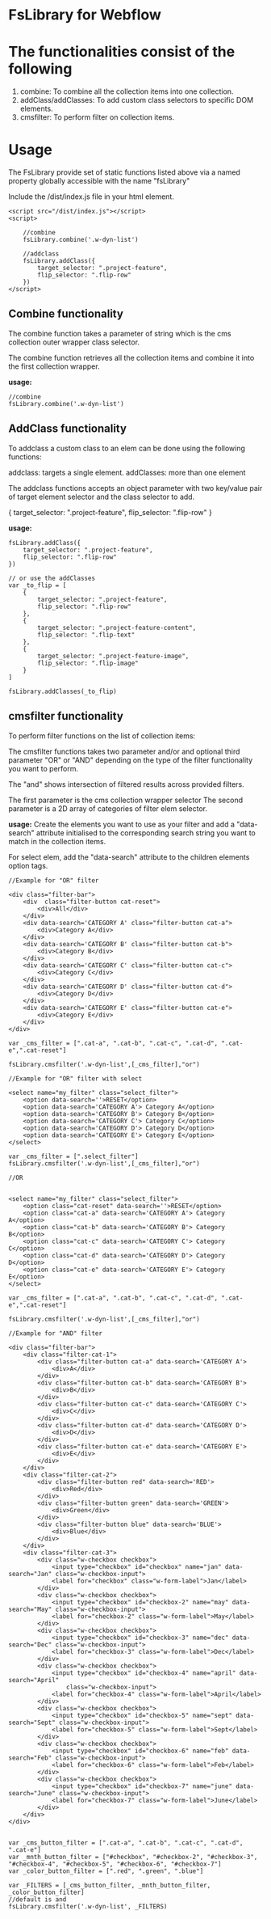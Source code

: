 # FsLibrary for Webflow

# The functionalities consist of the following

1. combine: To combine all the collection items into one collection.
2. addClass/addClasses: To add custom class selectors to specific DOM elements.
3. cmsfilter: To perform filter on collection items.



# Usage
The FsLibrary provide set of static functions listed above via a named property
globally accessible with the name "fsLibrary"

Include the /dist/index.js file in your html element.

```
<script src="/dist/index.js"></script>
<script>

    //combine
    fsLibrary.combine('.w-dyn-list')

    //addclass
    fsLibrary.addClass({
        target_selector: ".project-feature",
        flip_selector: ".flip-row"
    })
</script>

```

##  Combine functionality

The combine function takes a parameter of string which is the
cms collection outer wrapper class selector.

The combine function retrieves all the collection items and combine it
into the first collection wrapper.

****usage:****

```
//combine
fsLibrary.combine('.w-dyn-list')
```


##  AddClass functionality

To addclass a custom class to an elem can be done using the following functions:

addclass: targets a single element.
addClasses: more than one element

The addclass functions accepts an object parameter with two key/value pair of
target element selector and the class selector to add.

{
    target_selector: ".project-feature",
    flip_selector: ".flip-row"
}

****usage:****

```
fsLibrary.addClass({
    target_selector: ".project-feature",
    flip_selector: ".flip-row"
})

// or use the addClasses
var _to_flip = [
    {
        target_selector: ".project-feature",
        flip_selector: ".flip-row"
    },
    {
        target_selector: ".project-feature-content",
        flip_selector: ".flip-text"
    },
    {
        target_selector: ".project-feature-image",
        flip_selector: ".flip-image"
    }
]

fsLibrary.addClasses(_to_flip)

```

##  cmsfilter functionality

To perform filter functions on the list of collection items:

The cmsfilter functions takes two parameter and/or and optional third parameter "OR" or "AND"
depending on the type of the filter functionality you want to perform.

The "and" shows intersection of filtered results across provided filters.

The first parameter is the cms collection wrapper selector
The second parameter is a 2D array of categories of filter elem selector.

****usage:****
Create the elements you want to use as your filter and add a "data-search" attribute initialised
to the corresponding search string you want to match in the collection items.

For select elem, add the "data-search" attribute to the children elements option tags.

```
//Example for "OR" filter

<div class="filter-bar">
    <div  class="filter-button cat-reset">
        <div>All</div>
    </div>
    <div data-search='CATEGORY A' class="filter-button cat-a">
        <div>Category A</div>
    </div>
    <div data-search='CATEGORY B' class="filter-button cat-b">
        <div>Category B</div>
    </div>
    <div data-search='CATEGORY C' class="filter-button cat-c">
        <div>Category C</div>
    </div>
    <div data-search='CATEGORY D' class="filter-button cat-d">
        <div>Category D</div>
    </div>
    <div data-search='CATEGORY E' class="filter-button cat-e">
        <div>Category E</div>
    </div>
</div>

var _cms_filter = [".cat-a", ".cat-b", ".cat-c", ".cat-d", ".cat-e",".cat-reset"]

fsLibrary.cmsfilter('.w-dyn-list',[_cms_filter],"or")

```

```
//Example for "OR" filter with select

<select name="my_filter" class="select_filter">
    <option data-search=''>RESET</option>
    <option data-search='CATEGORY A'> Category A</option>
    <option data-search='CATEGORY B'> Category B</option>
    <option data-search='CATEGORY C'> Category C</option>
    <option data-search='CATEGORY D'> Category D</option>
    <option data-search='CATEGORY E'> Category E</option>
</select>

var _cms_filter = [".select_filter"]
fsLibrary.cmsfilter('.w-dyn-list',[_cms_filter],"or")

//OR


<select name="my_filter" class="select_filter">
    <option class="cat-reset" data-search=''>RESET</option>
    <option class="cat-a" data-search='CATEGORY A'> Category A</option>
    <option class="cat-b" data-search='CATEGORY B'> Category B</option>
    <option class="cat-c" data-search='CATEGORY C'> Category C</option>
    <option class="cat-d" data-search='CATEGORY D'> Category D</option>
    <option class="cat-e" data-search='CATEGORY E'> Category E</option>
</select>

var _cms_filter = [".cat-a", ".cat-b", ".cat-c", ".cat-d", ".cat-e",".cat-reset"]

fsLibrary.cmsfilter('.w-dyn-list',[_cms_filter],"or")

```

```
//Example for "AND" filter

<div class="filter-bar">
    <div class="filter-cat-1">
        <div class="filter-button cat-a" data-search='CATEGORY A'>
            <div>A</div>
        </div>
        <div class="filter-button cat-b" data-search='CATEGORY B'>
            <div>B</div>
        </div>
        <div class="filter-button cat-c" data-search='CATEGORY C'>
            <div>C</div>
        </div>
        <div class="filter-button cat-d" data-search='CATEGORY D'>
            <div>D</div>
        </div>
        <div class="filter-button cat-e" data-search='CATEGORY E'>
            <div>E</div>
        </div>
    </div>
    <div class="filter-cat-2">
        <div class="filter-button red" data-search='RED'>
            <div>Red</div>
        </div>
        <div class="filter-button green" data-search='GREEN'>
            <div>Green</div>
        </div>
        <div class="filter-button blue" data-search='BLUE'>
            <div>Blue</div>
        </div>
    </div>
    <div class="filter-cat-3">
        <div class="w-checkbox checkbox">
            <input type="checkbox" id="checkbox" name="jan" data-search="Jan" class="w-checkbox-input">
            <label for="checkbox" class="w-form-label">Jan</label>
        </div>
        <div class="w-checkbox checkbox">
            <input type="checkbox" id="checkbox-2" name="may" data-search="May" class="w-checkbox-input">
            <label for="checkbox-2" class="w-form-label">May</label>
        </div>
        <div class="w-checkbox checkbox">
            <input type="checkbox" id="checkbox-3" name="dec" data-search="Dec" class="w-checkbox-input">
            <label for="checkbox-3" class="w-form-label">Dec</label>
        </div>
        <div class="w-checkbox checkbox">
            <input type="checkbox" id="checkbox-4" name="april" data-search="April"
                class="w-checkbox-input">
            <label for="checkbox-4" class="w-form-label">April</label>
        </div>
        <div class="w-checkbox checkbox">
            <input type="checkbox" id="checkbox-5" name="sept" data-search="Sept" class="w-checkbox-input">
            <label for="checkbox-5" class="w-form-label">Sept</label>
        </div>
        <div class="w-checkbox checkbox">
            <input type="checkbox" id="checkbox-6" name="feb" data-search="Feb" class="w-checkbox-input">
            <label for="checkbox-6" class="w-form-label">Feb</label>
        </div>
        <div class="w-checkbox checkbox">
            <input type="checkbox" id="checkbox-7" name="june" data-search="June" class="w-checkbox-input">
            <label for="checkbox-7" class="w-form-label">June</label>
        </div>
    </div>
</div>


var _cms_button_filter = [".cat-a", ".cat-b", ".cat-c", ".cat-d", ".cat-e"]
var _mnth_button_filter = ["#checkbox", "#checkbox-2", "#checkbox-3", "#checkbox-4", "#checkbox-5", "#checkbox-6", "#checkbox-7"]
var _color_button_filter = [".red", ".green", ".blue"]

var _FILTERS = [_cms_button_filter, _mnth_button_filter, _color_button_filter]
//default is and
fsLibrary.cmsfilter('.w-dyn-list', _FILTERS)

```